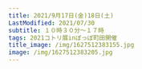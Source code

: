 ```yaml
---
title: 2021/9月17日(金)18日(土)
LastModified: 2021/07/30
subtitle: １０時３０分～１７時
tags: 2021コトリ展inぽっぽ町田開催
title_image: /img/1627512383155.jpg
image: /img/1627512383205.jpg
---
```

